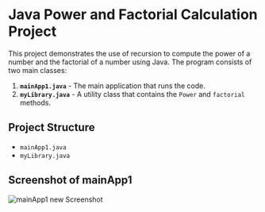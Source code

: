 # Java Power and Factorial Calculation Project

This project demonstrates the use of recursion to compute the power of a number and the factorial of a number using Java. The program consists of two main classes:

1. **`mainApp1.java`** - The main application that runs the code.
2. **`myLibrary.java`** - A utility class that contains the `Power` and `factorial` methods.

## Project Structure

- `mainApp1.java`
- `myLibrary.java`

## Screenshot of mainApp1
![mainApp1 new Screenshot](../../../images/java_ss1.png)
